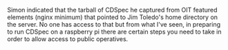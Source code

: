 Simon indicated that the tarball of CDSpec he captured from OIT featured
elements (nginx minimum) that pointed to Jim Toledo\'s home directory on
the server. No one has access to that but from what I\'ve seen, in
preparing to run CDSpec on a raspberry pi there are certain steps you
need to take in order to allow access to public operatives.
